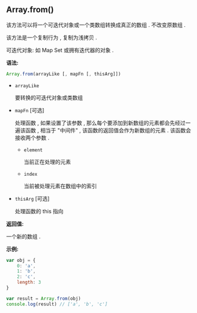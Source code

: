 ## Array.from()

该方法可以将一个可迭代对象或一个类数组转换成真正的数组 . 不改变原数组 . 

该方法是一个复制行为 , 复制为浅拷贝 . 

可迭代对象: 如 Map Set 或拥有迭代器的对象 . 



**语法:**

```js
Array.from(arrayLike [, mapFn [, thisArg]])
```



- `arrayLike`

  要转换的可迭代对象或类数组

- `mapFn` [可选]

  处理函数 , 如果设置了该参数 , 那么每个要添加到新数组的元素都会先经过一遍该函数 , 相当于 "中间件" , 该函数的返回值会作为新数组的元素 . 该函数会接收两个参数 . 

  - `element`

    当前正在处理的元素

  - `index`

    当前被处理元素在数组中的索引

- `thisArg` [可选]

  处理函数的 this 指向



**返回值:**

一个新的数组 . 



**示例:**

```js
var obj = {
    0: 'a',
    1: 'b',
    2: 'c',
    length: 3
}

var result = Array.from(obj)
console.log(result) // ['a', 'b', 'c']
```

